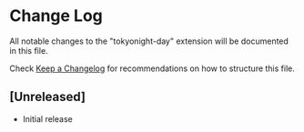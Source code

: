 # Change Log

All notable changes to the "tokyonight-day" extension will be documented in this file.

Check [Keep a Changelog](http://keepachangelog.com/) for recommendations on how to structure this file.

## [Unreleased]

- Initial release
